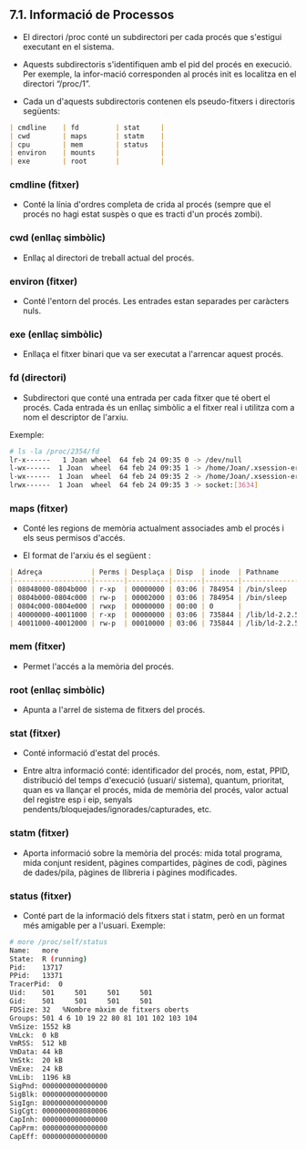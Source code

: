 ## 7.1. Informació de Processos‏
- El directori /proc conté un subdirectori per cada procés que s'estigui executant en el sistema.

- Aquests subdirectoris s'identifiquen amb el pid del procés en execució. Per exemple, la infor-mació corresponden al procés init es localitza en el directori “/proc/1”.

- Cada un d'aquests subdirectoris contenen els pseudo-fitxers i directoris següents:

```md
| cmdline    | fd         | stat     |
| cwd        | maps       | statm    |
| cpu        | mem        | status   |
| environ    | mounts     |          |
| exe        | root       |          |
``` 

### cmdline (fitxer)‏

- Conté la línia d'ordres completa de crida al procés (sempre que el procés no hagi estat suspès o que es tracti d'un procés zombi).

### cwd (enllaç simbòlic)‏

- Enllaç al directori de treball actual del procés. 

###  environ (fitxer)‏

- Conté l'entorn del procés. Les entrades estan separades per caràcters nuls. 

###  exe (enllaç simbòlic)‏

- Enllaça el fitxer binari que va ser executat a l'arrencar aquest procés.

###  fd (directori)‏

- Subdirectori que conté una entrada per cada fitxer que té obert el procés. Cada entrada és un enllaç simbòlic a el fitxer real i utilitza com a nom el descriptor de l'arxiu.
	
Exemple: 
```bash	
# ls -la /proc/2354/fd
lr-x------   1 Joan wheel  64 feb 24 09:35 0 -> /dev/null
l-wx------  1 Joan  wheel  64 feb 24 09:35 1 -> /home/Joan/.xsession-errors
l-wx------  1 Joan  wheel  64 feb 24 09:35 2 -> /home/Joan/.xsession-errors
lrwx------  1 Joan  wheel  64 feb 24 09:35 3 -> socket:[3634]
``` 

###  maps (fitxer)‏

- Conté les regions de memòria actualment associades amb el procés i els seus permisos d'accés.

- El format de l'arxiu és el següent :

```md
| Adreça            | Perms | Desplaça | Disp  | inode  | Pathname           |
|-------------------|-------|----------|-------|--------|--------------------|
| 08048000-0804b000 | r-xp  | 00000000 | 03:06 | 784954 | /bin/sleep         |
| 0804b000-0804c000 | rw-p  | 00002000 | 03:06 | 784954 | /bin/sleep         |
| 0804c000-0804e000 | rwxp  | 00000000 | 00:00 | 0      |                    |
| 40000000-40011000 | r-xp  | 00000000 | 03:06 | 735844 | /lib/ld-2.2.5.so   |
| 40011000-40012000 | rw-p  | 00010000 | 03:06 | 735844 | /lib/ld-2.2.5.so   |
```

###  mem (fitxer)‏

- Permet l'accés a la memòria del procés.

###  root (enllaç simbòlic)‏

- Apunta a l'arrel de sistema de fitxers del procés.

###  stat (fitxer)‏

- Conté informació d'estat del procés.

- Entre altra informació conté: identificador del procés, nom, estat, PPID, distribució del temps d'execució (usuari/ sistema), quantum, prioritat, quan es va llançar el procés, mida de memòria del procés, valor actual del registre esp i eip, senyals pendents/bloquejades/ignorades/capturades, etc.

###  statm (fitxer)‏

- Aporta informació sobre la memòria del procés: mida total programa, mida conjunt resident, pàgines compartides, pàgines de codi, pàgines de dades/pila, pàgines de llibreria i pàgines modificades.

###  status (fitxer)‏

- Conté part de la informació dels fitxers stat i statm, però en un format més amigable per a l'usuari.
	Exemple:

```bash		
# more /proc/self/status
Name:   more
State:  R (running)‏
Pid:    13717
PPid:   13371
TracerPid:  0
Uid:    501     501     501     501
Gid:    501     501     501     501
FDSize: 32	 %Nombre màxim de fitxers oberts
Groups: 501 4 6 10 19 22 80 81 101 102 103 104 
VmSize: 1552 kB
VmLck:  0 kB
VmRSS:  512 kB
VmData: 44 kB
VmStk:  20 kB
VmExe:  24 kB
VmLib:  1196 kB
SigPnd: 0000000000000000
SigBlk: 0000000000000000
SigIgn: 8000000000000000
SigCgt: 0000000008080006
CapInh: 0000000000000000
CapPrm: 0000000000000000
CapEff: 0000000000000000
``` 